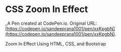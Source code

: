 # CSS Zoom In Effect
 _A Pen created at CodePen.io. Original URL: [https://codepen.io/sandeeprana1001/pen/xxKpgbN](https://codepen.io/sandeeprana1001/pen/xxKpgbN).

 Zoom In Effect Using HTML, CSS, and Bootstrap